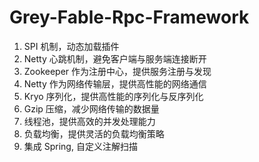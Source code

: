# Grey-Fable-Rpc-Framework

1. SPI 机制，动态加载插件
2. Netty 心跳机制，避免客户端与服务端连接断开
3. Zookeeper 作为注册中心，提供服务注册与发现
4. Netty 作为网络传输层，提供高性能的网络通信
5. Kryo 序列化，提供高性能的序列化与反序列化
6. Gzip 压缩，减少网络传输的数据量
7. 线程池，提供高效的并发处理能力
8. 负载均衡，提供灵活的负载均衡策略
9. 集成 Spring, 自定义注解扫描